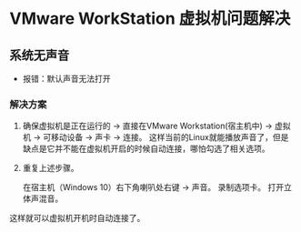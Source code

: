 # VMware WorkStation 虚拟机问题解决

## 系统无声音

- 报错：默认声音无法打开

### 解决方案

1. 确保虚拟机是正在运行的 -> 直接在VMware Workstation(宿主机中) -> 虚拟机 -> 可移动设备 -> 声卡 -> 连接。 这样当前的Linux就能播放声音了，但是缺点是它并不能在虚拟机开启的时候自动连接，哪怕勾选了相关选项。
2. 重复上述步骤。

    在宿主机（Windows 10）右下角喇叭处右键 -> 声音。
    录制选项卡。
    打开立体声混音。

这样就可以虚拟机开机时自动连接了。

